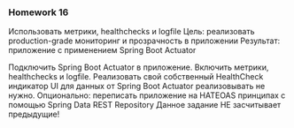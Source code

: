 ### Homework 16
Использовать метрики, healthchecks и logfile
Цель: реализовать production-grade мониторинг и прозрачность в приложении
Результат: приложение с применением Spring Boot Actuator

Подключить Spring Boot Actuator в приложение.
Включить метрики, healthchecks и logfile.
Реализовать свой собственный HealthCheck индикатор
UI для данных от Spring Boot Actuator реализовывать не нужно.
Опционально: переписать приложение на HATEOAS принципах с помощью Spring Data REST Repository Данное задание НЕ засчитывает предыдущие!
